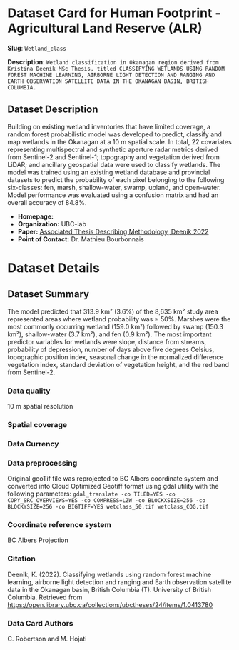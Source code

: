 # Dataset Card for Human Footprint - Agricultural Land Reserve (ALR)

**Slug**: `Wetland_class`

**Description**: `Wetland classification in Okanagan region derived from Kristina Deenik MSc Thesis, titled CLASSIFYING WETLANDS USING RANDOM FOREST MACHINE LEARNING, AIRBORNE LIGHT DETECTION AND RANGING AND EARTH OBSERVATION SATELLITE DATA IN THE OKANAGAN BASIN, BRITISH COLUMBIA.`

## Dataset Description
Building on existing wetland inventories that have limited coverage, a random forest probabilistic model was developed to predict, classify and map wetlands in the Okanagan at a 10 m spatial scale. In total, 22 covariates representing multispectral and synthetic aperture radar metrics derived from Sentinel-2 and Sentinel-1; topography and vegetation derived from LiDAR; and ancillary geospatial data were used to classify wetlands. The model was trained using an existing wetland database and provincial datasets to predict the probability of each pixel belonging to the following six-classes: fen, marsh, shallow-water, swamp, upland, and open-water. Model performance was evaluated using a confusion matrix and had an overall accuracy of 84.8%. 

- **Homepage:** 
- **Organization:** UBC-lab 
- **Paper:** [Associated Thesis Describing Methodology, Deenik 2022](https://open.library.ubc.ca/soa/cIRcle/collections/ubctheses/24/items/1.0413780)
- **Point of Contact:** Dr. Mathieu Bourbonnais


# Dataset Details
## Dataset Summary
The model predicted that 313.9 km² (3.6%) of the 8,635 km² study area represented areas where wetland probability was ≥ 50%. Marshes were the most commonly occurring wetland (159.0 km²) followed by swamp (150.3 km²), shallow-water (3.7 km²), and fen (0.9 km²). The most important predictor variables for wetlands were slope, distance from streams, probability of depression, number of days above five degrees Celsius, topographic position index, seasonal change in the normalized difference vegetation index, standard deviation of vegetation height, and the red band from Sentinel-2.

### Data quality
10 m spatial resolution

### Spatial coverage

### Data Currency 

### Data preprocessing
Original geoTif file was reprojected to BC Albers coordinate system and converted into Cloud Optimized Geotiff format using gdal utility with the following parameters: `gdal_translate -co TILED=YES -co COPY_SRC_OVERVIEWS=YES -co COMPRESS=LZW -co BLOCKXSIZE=256 -co BLOCKYSIZE=256 -co BIGTIFF=YES wetclass_50.tif wetclass_COG.tif`

### Coordinate reference system
BC Albers Projection

### Citation
Deenik, K. (2022). Classifying wetlands using random forest machine learning, airborne light detection and ranging and Earth observation satellite data in the Okanagan basin, British Columbia (T). University of British Columbia. Retrieved from https://open.library.ubc.ca/collections/ubctheses/24/items/1.0413780


### Data Card Authors
C. Robertson and M. Hojati



